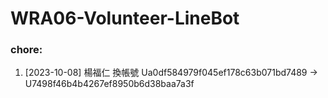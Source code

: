 # WRA06-Volunteer-LineBot

### chore: 
  1. [2023-10-08] 楊福仁 換帳號 Ua0df584979f045ef178c63b071bd7489 -> U7498f46b4b4267ef8950b6d38baa7a3f
